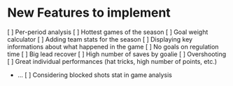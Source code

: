 # New Features to implement

[ ] Per-period analysis
[ ] Hottest games of the season
[ ] Goal weight calculator
[ ] Adding team stats for the season
[ ] Displaying key informations about what happened in the game
  [ ] No goals on regulation time
  [ ] Big lead recover
  [ ] High number of saves by goalie
  [ ] Overshooting
  [ ] Great individual performances (hat tricks, high number of points, etc.)
  * ...
[ ] Considering blocked shots stat in game analysis
